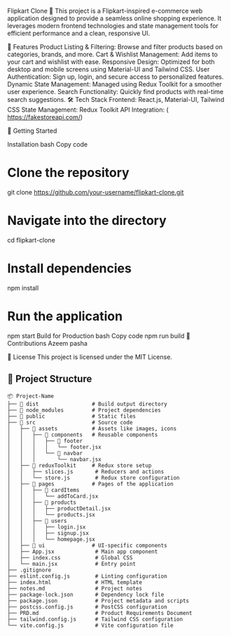 Flipkart Clone 🛒
This project is a Flipkart-inspired e-commerce web application designed to provide a seamless online shopping experience. It leverages modern frontend technologies and state management tools for efficient performance and a clean, responsive UI.

🌟 Features
Product Listing & Filtering: Browse and filter products based on categories, brands, and more.
Cart & Wishlist Management: Add items to your cart and wishlist with ease.
Responsive Design: Optimized for both desktop and mobile screens using Material-UI and Tailwind CSS.
User Authentication: Sign up, login, and secure access to personalized features.
Dynamic State Management: Managed using Redux Toolkit for a smoother user experience.
Search Functionality: Quickly find products with real-time search suggestions.
🛠️ Tech Stack
Frontend: React.js, Material-UI, Tailwind CSS
State Management: Redux Toolkit
API Integration: ( https://fakestoreapi.com/)

🚀 Getting Started

Installation
bash
Copy code
# Clone the repository
git clone https://github.com/your-username/flipkart-clone.git

# Navigate into the directory
cd flipkart-clone

# Install dependencies
npm install

# Run the application
npm start
Build for Production
bash
Copy code
npm run build
🤝 Contributions
Azeem pasha

📄 License
This project is licensed under the MIT License.




## 📂 Project Structure

```plaintext
📦 Project-Name
├── 📂 dist                 # Build output directory
├── 📂 node_modules         # Project dependencies
├── 📂 public               # Static files
├── 📂 src                  # Source code
│   ├── 📂 assets           # Assets like images, icons
│   │   ├── 📂 components   # Reusable components
│   │   │   ├── 📂 footer
│   │   │   │   └── footer.jsx
│   │   │   └── 📂 navbar
│   │   │       └── navbar.jsx
│   ├── 📂 reduxToolkit     # Redux store setup
│   │   ├── slices.js       # Reducers and actions
│   │   └── store.js        # Redux store configuration
│   ├── 📂 pages            # Pages of the application
│   │   ├── 📂 cardItems
│   │   │   └── addToCard.jsx
│   │   ├── 📂 products
│   │   │   ├── productDetail.jsx
│   │   │   └── products.jsx
│   │   ├── 📂 users
│   │   │   ├── login.jsx
│   │   │   ├── signup.jsx
│   │   │   └── homepage.jsx
│   ├── 📂 ui               # UI-specific components
│   ├── App.jsx             # Main app component
│   ├── index.css           # Global CSS
│   └── main.jsx            # Entry point
├── .gitignore          
├── eslint.config.js        # Linting configuration
├── index.html              # HTML template
├── notes.md                # Project notes
├── package-lock.json       # Dependency lock file
├── package.json            # Project metadata and scripts
├── postcss.config.js       # PostCSS configuration
├── PRD.md                  # Product Requirements Document
├── tailwind.config.js      # Tailwind CSS configuration
└── vite.config.js          # Vite configuration file

